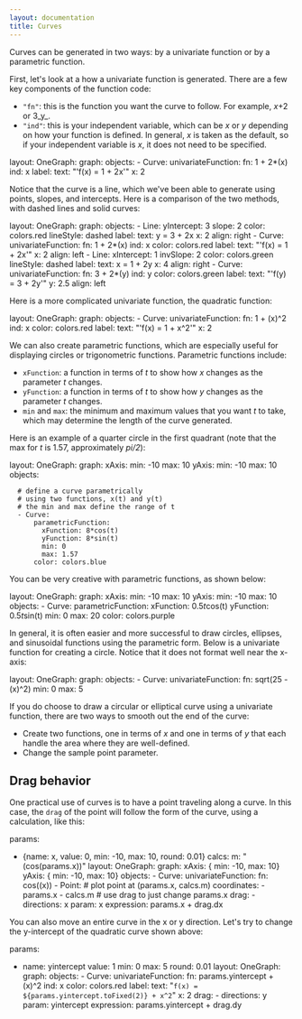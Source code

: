 ```yaml
---
layout: documentation
title: Curves
---
```


Curves can be generated in two ways: by a univariate function or by a parametric function. 

First, let's look at a how a univariate function is generated. There are a few key components of the function code: 
* `"fn"`: this is the function you want the curve to follow. For example, _x_+2 or 3_y_.
* `"ind"`: this is your independent variable, which can be _x_ or _y_ depending on how your function is defined. In general, _x_ is taken as the default, so if your independent variable is _x_, it does not need to be specified.  

<div width="500" height="425" class="codePreview">
	
layout:
  OneGraph:
    graph:
      objects:
      - Curve:
          univariateFunction:
            fn: 1 + 2*(x)
            ind: x
          label:
            text: "'f(x) = 1 + 2x'"
            x: 2

</div>

Notice that the curve is a line, which we've been able to generate using points, slopes, and intercepts. Here is a comparison of the two methods, with dashed lines and solid curves: 

<div width="500" height="425" class="codePreview">
	
layout:
  OneGraph:
    graph:
      objects:
      - Line:
          yIntercept: 3
          slope: 2
          color: colors.red
          lineStyle: dashed
          label:
            text: y = 3 + 2x
            x: 2
            align: right
      - Curve:
          univariateFunction:
            fn: 1 + 2*(x)
            ind: x
          color: colors.red
          label:
            text: "'f(x) = 1 + 2x'"
            x: 2
            align: left
      - Line:
          xIntercept: 1
          invSlope: 2
          color: colors.green
          lineStyle: dashed
          label:
            text: x = 1 + 2y
            x: 4
            align: right
      - Curve:
          univariateFunction:
            fn: 3 + 2*(y)
            ind: y
          color: colors.green
          label:
            text: "'f(y) = 3 + 2y'"
            y: 2.5
            align: left

</div>

Here is a more complicated univariate function, the quadratic function: 

<div width="500" height="425" class="codePreview">
	
layout:
  OneGraph:
    graph:
      objects:
      - Curve:
          univariateFunction:
            fn: 1 + (x)^2
            ind: x
          color: colors.red
          label:
            text: "'f(x) = 1 + x^2'"
            x: 2

</div>

We can also create parametric functions, which are especially useful for displaying circles or trigonometric functions. Parametric functions include:
* `xFunction`: a function in terms of _t_ to show how _x_ changes as the parameter _t_ changes. 
* `yFunction`: a function in terms of _t_ to show how _y_ changes as the parameter _t_ changes.
* `min` and `max`: the minimum and maximum values that you want _t_ to take, which may determine the length of the curve generated.

Here is an example of a quarter circle in the first quadrant (note that the max for _t_ is 1.57, approximately _pi/2_):

<div width="500" height="425" class="codePreview">
	
layout:
  OneGraph:
    graph:
      xAxis:
        min: -10
        max: 10
      yAxis:
        min: -10
        max: 10
      objects:

      # define a curve parametrically
      # using two functions, x(t) and y(t)
      # the min and max define the range of t
      - Curve:
          parametricFunction:
            xFunction: 8*cos(t)
            yFunction: 8*sin(t)
            min: 0
            max: 1.57
          color: colors.blue


</div>

You can be very creative with parametric functions, as shown below: 

<div width="500" height="425" class="codePreview">
	
layout:
  OneGraph:
    graph:
      xAxis:
        min: -10
        max: 10
      yAxis:
        min: -10
        max: 10
      objects:
      - Curve:
          parametricFunction:
            xFunction: 0.5*t*cos(t)
            yFunction: 0.5*t*sin(t)
            min: 0
            max: 20
          color: colors.purple

</div>

In general, it is often easier and more successful to draw circles, ellipses, and sinusoidal functions using the parametric form. Below is a univariate function for creating a circle. Notice that it does not format well near the x-axis:

<div width="500" height="425" class="codePreview">
	
layout:
  OneGraph:
    graph:
      objects:
      - Curve:
          univariateFunction:
            fn: sqrt(25 - (x)^2)
            min: 0
            max: 5

</div>

If you do choose to draw a circular or elliptical curve using a univariate function, there are two ways to smooth out the end of the curve: 
* Create two functions, one in terms of _x_ and one in terms of _y_ that each handle the area where they are well-defined. 
* Change the sample point parameter. 

## Drag behavior

One practical use of curves is to have a point traveling along a curve. In this case, the `drag` of the point will follow the form of the curve, using a calculation, like this: 

<div width="500" height="425" class="codePreview">
	
params:
- {name: x, value: 0, min: -10, max: 10, round: 0.01}
calcs:
  m: "(cos(params.x))"
layout:
  OneGraph:
    graph:
      xAxis: { min: -10, max: 10}
      yAxis: { min: -10, max: 10}
      objects:
      - Curve:
          univariateFunction:
            fn: cos((x))
      - Point:
          # plot point at (params.x, calcs.m)
          coordinates:
          - params.x
          - calcs.m
          # use drag to just change params.x
          drag:
          - directions: x
            param: x
            expression: params.x + drag.dx

</div>

You can also move an entire curve in the x or y direction. Let's try to change the y-intercept of the quadratic curve shown above: 

<div width="500" height="425" class="codePreview">

params:
- name: yintercept
  value: 1
  min: 0
  max: 5
  round: 0.01
layout:
  OneGraph:
    graph:
      objects:
      - Curve:
          univariateFunction:
            fn: params.yintercept + (x)^2
            ind: x
          color: colors.red
          label:
            text: "`f(x) = ${params.yintercept.toFixed(2)} + x^2`"
            x: 2
          drag:
          - directions: y
            param: yintercept
            expression: params.yintercept + drag.dy

</div>

